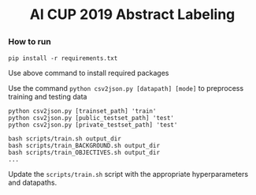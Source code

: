 # <p align=center>AI CUP 2019 Abstract Labeling</p>

### How to run

```
pip install -r requirements.txt
```
Use above command to install required packages

Use the command `python csv2json.py [datapath] [mode]` to preprocess training and testing data
```
python csv2json.py [trainset_path] 'train'
python csv2json.py [public_testset_path] 'test'
python csv2json.py [private_testset_path] 'test'
```

```
bash scripts/train.sh output_dir
bash scripts/train_BACKGROUND.sh output_dir
bash scripts/train_OBJECTIVES.sh output_dir
...
```
Update the `scripts/train.sh` script with the appropriate hyperparameters and datapaths.

